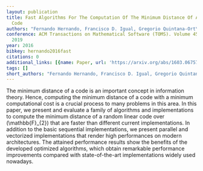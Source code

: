 ```yaml
---
layout: publication
title: Fast Algorithms For The Computation Of The Minimum Distance Of A Random Linear
  Code
authors: "Fernando Hernando, Francisco D. Igual, Gregorio Quintana-Ort\xED"
conference: ACM Transactions on Mathematical Software (TOMS). Volume 45 Issue 2 June
  2019
year: 2016
bibkey: hernando2016fast
citations: 0
additional_links: [{name: Paper, url: 'https://arxiv.org/abs/1603.06757'}]
tags: []
short_authors: "Fernando Hernando, Francisco D. Igual, Gregorio Quintana-Ort\xED"
---
```

The minimum distance of a code is an important concept in information theory.
Hence, computing the minimum distance of a code with a minimum computational
cost is a crucial process to many problems in this area. In this paper, we
present and evaluate a family of algorithms and implementations to compute the
minimum distance of a random linear code over \(\mathbb\{F\}_\{2\}\) that are faster
than different current implementations. In addition to the basic sequential
implementations, we present parallel and vectorized implementations that render
high performances on modern architectures. The attained performance results
show the benefits of the developed optimized algorithms, which obtain
remarkable performance improvements compared with state-of-the-art
implementations widely used nowadays.